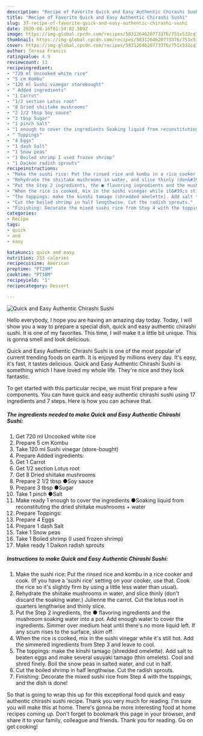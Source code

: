 ```yaml
---
description: "Recipe of Favorite Quick and Easy Authentic Chirashi Sushi"
title: "Recipe of Favorite Quick and Easy Authentic Chirashi Sushi"
slug: 37-recipe-of-favorite-quick-and-easy-authentic-chirashi-sushi
date: 2020-08-16T01:54:02.509Z
image: https://img-global.cpcdn.com/recipes/5831264620773376/751x532cq70/quick-and-easy-authentic-chirashi-sushi-recipe-main-photo.jpg
thumbnail: https://img-global.cpcdn.com/recipes/5831264620773376/751x532cq70/quick-and-easy-authentic-chirashi-sushi-recipe-main-photo.jpg
cover: https://img-global.cpcdn.com/recipes/5831264620773376/751x532cq70/quick-and-easy-authentic-chirashi-sushi-recipe-main-photo.jpg
author: Teresa Francis
ratingvalue: 4.9
reviewcount: 13
recipeingredient:
- "720 ml Uncooked white rice"
- "5 cm Kombu"
- "120 ml Sushi vinegar storebought"
- " Added ingredients"
- "1 Carrot"
- "1/2 section Lotus root"
- "8 Dried shiitake mushrooms"
- "2 1/2 tbsp Soy sauce"
- "3 tbsp Sugar"
- "1 pinch Salt"
- "1 enough to cover the ingredients Soaking liquid from reconstituting the dried shiitake mushrooms  water"
- " Toppings"
- "4 Eggs"
- "1 dash Salt"
- "1 Snow peas"
- "1 Boiled shrimp I used frozen shrimp"
- "1 Daikon radish sprouts"
recipeinstructions:
- "Make the sushi rice: Put the rinsed rice and kombu in a rice cooker and cook. (If you have a &#39;sushi rice&#39; setting on your cooker, use that. Cook the rice so it&#39;s slightly firm by using a little less water than usual)."
- "Rehydrate the shiitake mushrooms in water, and slice thinly (don&#39;t discard the soaking water.) Julienne the carrot. Cut the lotus root in quarters lengthwise and thinly slice."
- "Put the Step 2 ingredients, the ● flavoring ingredients and the mushroom soaking water into a pot. Add enough water to cover the ingredients. Simmer over medium heat until there&#39;s no more liquid left. If any scum rises to the surface, skim off."
- "When the rice is cooked, mix in the sushi vinegar while it&#39;s still hot. Add the simmered ingredients from Step 3 and leave to cool."
- "The toppings: make the kinshi tamago (shredded omelette). Add salt to beaten eggs and make several usuyaki tamago (thin omelets). Cool and shred finely.  Boil the snow peas in salted water, and cut in half."
- "Cut the boiled shrimp in half lengthwise. Cut the radish sprouts."
- "Finishing: Decorate the mixed sushi rice from Step 4 with the toppings, and the dish is done!"
categories:
- Recipe
tags:
- quick
- and
- easy

katakunci: quick and easy 
nutrition: 253 calories
recipecuisine: American
preptime: "PT29M"
cooktime: "PT38M"
recipeyield: "1"
recipecategory: Dessert

---
```



![Quick and Easy Authentic Chirashi Sushi](https://img-global.cpcdn.com/recipes/5831264620773376/751x532cq70/quick-and-easy-authentic-chirashi-sushi-recipe-main-photo.jpg)

Hello everybody, I hope you are having an amazing day today. Today, I will show you a way to prepare a special dish, quick and easy authentic chirashi sushi. It is one of my favorites. This time, I will make it a little bit unique. This is gonna smell and look delicious.

Quick and Easy Authentic Chirashi Sushi is one of the most popular of current trending foods on earth. It is enjoyed by millions every day. It's easy, it's fast, it tastes delicious. Quick and Easy Authentic Chirashi Sushi is something which I have loved my whole life. They're nice and they look fantastic.




To get started with this particular recipe, we must first prepare a few components. You can have quick and easy authentic chirashi sushi using 17 ingredients and 7 steps. Here is how you can achieve that.

<!--inarticleads1-->

##### The ingredients needed to make Quick and Easy Authentic Chirashi Sushi:

1. Get 720 ml Uncooked white rice
1. Prepare 5 cm Kombu
1. Take 120 ml Sushi vinegar (store-bought)
1. Prepare  Added ingredients:
1. Get 1 Carrot
1. Get 1/2 section Lotus root
1. Get 8 Dried shiitake mushrooms
1. Prepare 2 1/2 tbsp ●Soy sauce
1. Prepare 3 tbsp ●Sugar
1. Take 1 pinch ●Salt
1. Make ready 1 enough to cover the ingredients ●Soaking liquid from reconstituting the dried shiitake mushrooms + water
1. Prepare  Toppings:
1. Prepare 4 Eggs
1. Prepare 1 dash Salt
1. Take 1 Snow peas
1. Take 1 Boiled shrimp (I used frozen shrimp)
1. Make ready 1 Daikon radish sprouts




<!--inarticleads2-->

##### Instructions to make Quick and Easy Authentic Chirashi Sushi:

1. Make the sushi rice: Put the rinsed rice and kombu in a rice cooker and cook. (If you have a &#39;sushi rice&#39; setting on your cooker, use that. Cook the rice so it&#39;s slightly firm by using a little less water than usual).
1. Rehydrate the shiitake mushrooms in water, and slice thinly (don&#39;t discard the soaking water.) Julienne the carrot. Cut the lotus root in quarters lengthwise and thinly slice.
1. Put the Step 2 ingredients, the ● flavoring ingredients and the mushroom soaking water into a pot. Add enough water to cover the ingredients. Simmer over medium heat until there&#39;s no more liquid left. If any scum rises to the surface, skim off.
1. When the rice is cooked, mix in the sushi vinegar while it&#39;s still hot. Add the simmered ingredients from Step 3 and leave to cool.
1. The toppings: make the kinshi tamago (shredded omelette). Add salt to beaten eggs and make several usuyaki tamago (thin omelets). Cool and shred finely.  Boil the snow peas in salted water, and cut in half.
1. Cut the boiled shrimp in half lengthwise. Cut the radish sprouts.
1. Finishing: Decorate the mixed sushi rice from Step 4 with the toppings, and the dish is done!




So that is going to wrap this up for this exceptional food quick and easy authentic chirashi sushi recipe. Thank you very much for reading. I'm sure you will make this at home. There's gonna be more interesting food at home recipes coming up. Don't forget to bookmark this page in your browser, and share it to your family, colleague and friends. Thank you for reading. Go on get cooking!
